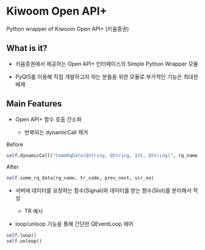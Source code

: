 # Kiwoom Open API+
Python wrapper of Kiwoom Open API+ (키움증권)

## What is it?

- 키움증권에서 제공하는 Open API+ 인터페이스의 Simple Python Wrapper 모듈

- PyQt5를 이용해 직접 개발하고자 하는 분들을 위한 모듈로 부가적인 기능은 최대한 배제


## Main Features

- Open API+ 함수 호출 간소화

  + 반복되는 dynamicCall 제거

Before

```python
self.dynamicCall("CommRqData(QString, QString, Int, QString)", rq_name, tr_code, prev_next, scr_no)
```

After

```python
self.comm_rq_data(rq_name, tr_code, prev_next, scr_no)
```

- 서버에 데이터를 요청하는 함수(Signal)와 데이터를 받는 함수(Slot)를 분리해서 작성

  + TR 예시

- loop/unloop 기능을 통해 간단한 QEventLoop 제어

```python
self.loop()
self.unloop()
```


